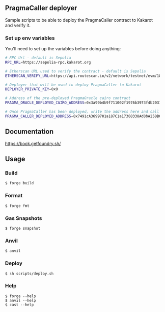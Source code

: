 ## PragmaCaller deployer

Sample scripts to be able to deploy the PragmaCaller contract to Kakarot and verify it.

### Set up env variables

You'll need to set up the variables before doing anything:
```sh
# RPC Url - default is Sepolia
RPC_URL=https://sepolia-rpc.kakarot.org

# Etherscan URL used to verify the contract - default is Sepolia
ETHERSCAN_VERIFY_URL=https://api.routescan.io/v2/network/testnet/evm/1802203764_2/etherscan

# Deployer that will be used to deploy PragmaCaller to Kakarot
DEPLOYER_PRIVATE_KEY=0x0

# Address of the pre-deployed PragmaOracle cairo contract
PRAGMA_ORACLE_DEPLOYED_CAIRO_ADDRESS=0x3a99b4b9f711002f1976b3973f4b2031fe6056518615ff0f4e6dd829f972764

# Once PragmaCaller has been deployed, write the address here and call `verify.sh`
PRAGMA_CALLER_DEPLOYED_ADDRESS=0x7491cA3699701a187C1a17308338Ad0bA258B082
```

## Documentation

https://book.getfoundry.sh/

## Usage

### Build

```shell
$ forge build
```

### Format

```shell
$ forge fmt
```

### Gas Snapshots

```shell
$ forge snapshot
```

### Anvil

```shell
$ anvil
```

### Deploy

```shell
$ sh scripts/deploy.sh
```

### Help

```shell
$ forge --help
$ anvil --help
$ cast --help
```
